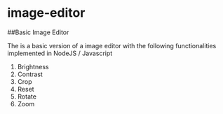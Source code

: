 # image-editor
##Basic Image Editor

The is a basic version of a image editor with the following functionalities implemented in NodeJS / Javascript
1. Brightness
2. Contrast
3. Crop
4. Reset
5. Rotate
5. Zoom


